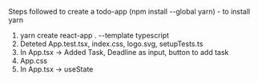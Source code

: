 Steps followed to create a todo-app
(npm install --global yarn) - to install yarn
1. yarn create react-app . --template typescript
2. Deteted App.test.tsx, index.css, logo.svg, setupTests.ts
3. In App.tsx -> Added  Task, Deadline as input, button to add task
4. App.css
5. In App.tsx -> useState
